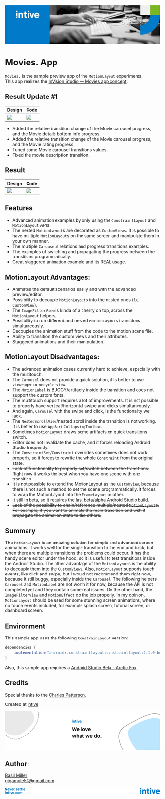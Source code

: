 ![](/media/intive_3.jpeg)

# Movies. App

`Movies.` is the sample preview app of the `MotionLayout` experiments.  
This app realizes the [InVision Studio — Movies app concept](https://dribbble.com/shots/3982621-InVision-Studio-Movies-app-concept). 

## Result Update #1

| Design | Code |
|-|-|
| ![](/media/movies_design.gif) | ![](/media/movies_code_2.gif) |

- Added the relative transition change of the Movie carousel progress, and the Movie details bottom info progress.
- Added the relative transition change of the Movie carousel progress, and the Movie rating progress.
- Tuned some Movie carousel transitions values.
- Fixed the movie description transition.

## Result

| Design | Code |
|-|-|
| ![](/media/movies_design.gif) | ![](/media/movies_code.gif) |

## Features

- Advanced animation examples by only using the `ConstraintLayout` and `MotionLayout` APIs.   
- The nested `MotionLayout`s are decorated as `CustomViews`. It is possible to have multiple `MotionLayout`s on 
  the same screen and manipulate them in your own manner.
- The multiple `Carousel`s relations and progress transitions examples.
- The examples of switching and propagating the progress between the transitions programmatically.
- Great staggered animation example and its REAL usage.

## MotionLayout Advantages:

- Animates the default scenarios easily and with the advanced preview/editor.
- Possibility to decouple `MotionLayout`s into the nested ones (f.e. `CustomView`).
- The `ImageFilterView` is kinda of a cherry on top, across the `MotionLayout` helpers.
- Possibility to run different and nested `MotionLayout`s transitions simultaneously.   
- Decouples the animation stuff from the code to the motion scene file.  
- Ability to transition the custom views and their attributes.
- Staggered animations and their manipulation.

## MotionLayout Disadvantages:

- The advanced animation cases currently hard to achieve, especially with the multitouch.
- The `Carousel` does not provide a quick solution, it is better to use `ViewPager` or `RecyclerView`.
- The `MotionLabel` is BUGGY/artifacty inside the transition and does not support the custom fonts.
- The multitouch support requires a lot of improvements. It is not possible to properly have vertical/horizontal swipe 
  and clicks simultaneously.
- And again, `Carousel` with the swipe and click, is the functionality we lack.
- The `NestedScrollView`/nested scroll inside the transition is not working. It is better to use `AppBar`/
  `CollapsingToolbar`.  
- Sometimes `MotionLayout` draws some artifacts on quick transitions switch. 
- Editor does not invalidate the cache, and it forces reloading Android Studio frequently.
- The `ConstraintSet`/`Constraint` overrides sometimes does not work properly, so it forces to rewrite the whole 
  `Constraint` from the original state.   
- ~~Lack of functionality to properly set/switch between the transitions. Right now it works the best when you have one 
  scene with one transition.~~
- It is not possible to extend the MotionLayout as the `CustomView`, because there is not such a method to set the scene
  programmatically. It forces to wrap the MotionLayout into the `FrameLayout` or other.
- It still in beta, so it requires the last beta/alpha Android Studio build.
- ~~Lack of the possibility to chain/reference multiple/nested `MotionLayout`s. For example, if you want to animate the 
  main transition and with it propagate the animation state to the others.~~

## Summary

The `MotionLayout` is an amazing solution for simple and advanced screen animations. It works well for the single
transition to the end and back, but when there are multiple transitions the problems could occur. It has the handy 
scene editor under the hood, so it is useful to test transitions inside the Android Studio. The other advantage of the 
`MotionLayout`s is the ability to decouple them into the `CustomView`s. Also, `MotionLayout` supports touch events, like
click and swipe, but I would not recommend them right now, because it still buggy, especially inside the `Carousel`. The
following helpers `Carousel` and `MotionLabel` are not worth it for now, because the API is not completed yet and 
they contain some real issues. On the other hand, the `ImageFilterView` and `MotionEffect` do the job properly. 
In my opinion, `MotionLayout` should be used for some stunning screen animations, where no touch events included, for 
example splash screen, tutorial screen, or dashboard screen.

## Environment

This sample app uses the following `ConstrainLayout` version:  
```groovy
dependencies {
    implementation("androidx.constraintlayout:constraintlayout:2.1.0-beta02")
}
```

Also, this sample app requires a [Android Studio Beta - Arctic Fox](https://developer.android.com/studio/preview).

## Credits

Special thanks to the [Charles Patterson](https://dribbble.com/CharlesPatterson). 

Created at [intive](https://intive.com)

![](/media/intive_2.png)

## Author:

[Basil Miller](https://www.linkedin.com/in/gigamole/)  
[gigamole53@gmail.com](mailto:gigamole53@gmail.com)

![](/media/intive_4.png)
